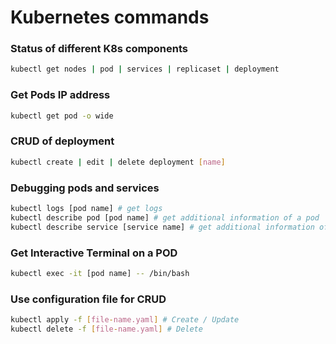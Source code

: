 # Kubernetes commands

### Status of different K8s components
```sh
kubectl get nodes | pod | services | replicaset | deployment
```

### Get Pods IP address
```sh
kubectl get pod -o wide
```

### CRUD of deployment
```sh
kubectl create | edit | delete deployment [name]
```

### Debugging pods and services
```sh
kubectl logs [pod name] # get logs
kubectl describe pod [pod name] # get additional information of a pod
kubectl describe service [service name] # get additional information of a pod
```

### Get Interactive Terminal on a POD
```sh
kubectl exec -it [pod name] -- /bin/bash
```

### Use configuration file for CRUD
```sh
kubectl apply -f [file-name.yaml] # Create / Update
kubectl delete -f [file-name.yaml] # Delete
```
